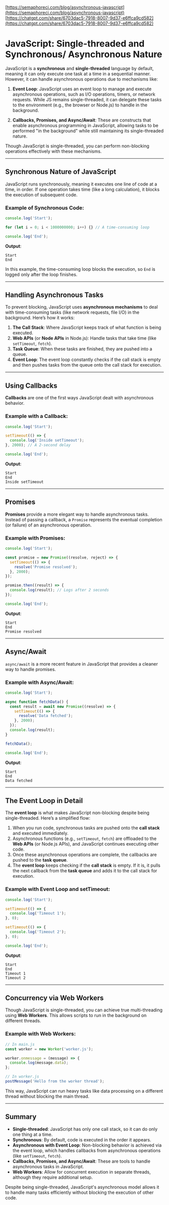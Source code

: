 [https://semaphoreci.com/blog/asynchronous-javascript](https://semaphoreci.com/blog/asynchronous-javascript)
[https://chatgpt.com/share/6703dac5-7918-8007-9d37-e6ffca9cd582](https://chatgpt.com/share/6703dac5-7918-8007-9d37-e6ffca9cd582)

# JavaScript: Single-threaded and Synchronous/ Asynchronous Nature

JavaScript is a **synchronous** and **single-threaded** language by default, meaning it can only execute one task at a time in a sequential manner. However, it can handle asynchronous operations due to mechanisms like:

1. **Event Loop**: JavaScript uses an event loop to manage and execute asynchronous operations, such as I/O operations, timers, or network requests. While JS remains single-threaded, it can delegate these tasks to the environment (e.g., the browser or Node.js) to handle in the background.

2. **Callbacks, Promises, and Async/Await**: These are constructs that enable asynchronous programming in JavaScript, allowing tasks to be performed "in the background" while still maintaining its single-threaded nature.

Though JavaScript is single-threaded, you can perform non-blocking operations effectively with these mechanisms.

---

## Synchronous Nature of JavaScript

JavaScript runs synchronously, meaning it executes one line of code at a time, in order. If one operation takes time (like a long calculation), it blocks the execution of subsequent code.

### Example of Synchronous Code:

```javascript
console.log('Start');

for (let i = 0; i < 1000000000; i++) {} // A time-consuming loop

console.log('End');
```

**Output**:

```
Start
End
```

In this example, the time-consuming loop blocks the execution, so `End` is logged only after the loop finishes.

---

## Handling Asynchronous Tasks

To prevent blocking, JavaScript uses **asynchronous mechanisms** to deal with time-consuming tasks (like network requests, file I/O) in the background. Here’s how it works:

1. **The Call Stack**: Where JavaScript keeps track of what function is being executed.
2. **Web APIs** (or **Node APIs** in Node.js): Handle tasks that take time (like `setTimeout`, `fetch`).
3. **Task Queue**: When these tasks are finished, they are pushed into a queue.
4. **Event Loop**: The event loop constantly checks if the call stack is empty and then pushes tasks from the queue onto the call stack for execution.

---

## Using Callbacks

**Callbacks** are one of the first ways JavaScript dealt with asynchronous behavior.

### Example with a Callback:

```javascript
console.log('Start');

setTimeout(() => {
  console.log('Inside setTimeout');
}, 2000); // A 2-second delay

console.log('End');
```

**Output**:

```
Start
End
Inside setTimeout
```

---

## Promises

**Promises** provide a more elegant way to handle asynchronous tasks. Instead of passing a callback, a `Promise` represents the eventual completion (or failure) of an asynchronous operation.

### Example with Promises:

```javascript
console.log('Start');

const promise = new Promise((resolve, reject) => {
  setTimeout(() => {
    resolve('Promise resolved');
  }, 2000);
});

promise.then((result) => {
  console.log(result); // Logs after 2 seconds
});

console.log('End');
```

**Output**:

```
Start
End
Promise resolved
```

---

## Async/Await

`async/await` is a more recent feature in JavaScript that provides a cleaner way to handle promises.

### Example with Async/Await:

```javascript
console.log('Start');

async function fetchData() {
  const result = await new Promise((resolve) => {
    setTimeout(() => {
      resolve('Data fetched');
    }, 2000);
  });
  console.log(result);
}

fetchData();

console.log('End');
```

**Output**:

```
Start
End
Data fetched
```

---

## The Event Loop in Detail

The **event loop** is what makes JavaScript non-blocking despite being single-threaded. Here’s a simplified flow:

1. When you run code, synchronous tasks are pushed onto the **call stack** and executed immediately.
2. Asynchronous functions (e.g., `setTimeout`, `fetch`) are offloaded to the **Web APIs** (or Node.js APIs), and JavaScript continues executing other code.
3. Once these asynchronous operations are complete, the callbacks are pushed to the **task queue**.
4. The **event loop** keeps checking if the **call stack** is empty. If it is, it pulls the next callback from the **task queue** and adds it to the call stack for execution.

### Example with Event Loop and setTimeout:

```javascript
console.log('Start');

setTimeout(() => {
  console.log('Timeout 1');
}, 0);

setTimeout(() => {
  console.log('Timeout 2');
}, 0);

console.log('End');
```

**Output**:

```
Start
End
Timeout 1
Timeout 2
```

---

## Concurrency via Web Workers

Though JavaScript is single-threaded, you can achieve true multi-threading using **Web Workers**. This allows scripts to run in the background on different threads.

### Example with Web Workers:

```javascript
// In main.js
const worker = new Worker('worker.js');

worker.onmessage = (message) => {
  console.log(message.data);
};

// In worker.js
postMessage('Hello from the worker thread');
```

This way, JavaScript can run heavy tasks like data processing on a different thread without blocking the main thread.

---

## Summary

- **Single-threaded**: JavaScript has only one call stack, so it can do only one thing at a time.
- **Synchronous**: By default, code is executed in the order it appears.
- **Asynchronous with Event Loop**: Non-blocking behavior is achieved via the event loop, which handles callbacks from asynchronous operations (like `setTimeout`, `fetch`).
- **Callbacks, Promises, and Async/Await**: These are tools to handle asynchronous tasks in JavaScript.
- **Web Workers**: Allow for concurrent execution in separate threads, although they require additional setup.

Despite being single-threaded, JavaScript's asynchronous model allows it to handle many tasks efficiently without blocking the execution of other code.
